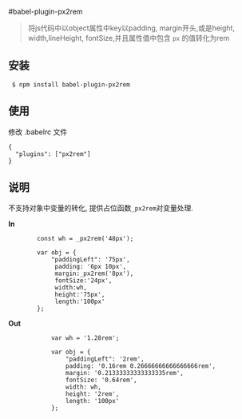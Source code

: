 #babel-plugin-px2rem
> 将js代码中以object属性中key以padding, margin开头,或是height, width,lineHeight,
fontSize,并且属性值中包含 `px` 的值转化为rem

## 安装

```
 $ npm install babel-plugin-px2rem
```

## 使用

修改 .babelrc 文件
```
{
  "plugins": ["px2rem"]
}

```

## 说明

不支持对象中变量的转化, 提供占位函数`_px2rem`对变量处理.

**In**
```
        const wh = _px2rem('48px');

        var obj = {
            "paddingLeft": '75px',
             padding: '6px 10px',
             margin:_px2rem('8px'),
             fontSize:'24px',
             width:wh,
             height:'75px',
             length:'100px'
        };
```


**Out**

```
            var wh = '1.28rem';

            var obj = {
                "paddingLeft": '2rem',
                padding: '0.16rem 0.26666666666666666rem',
                margin: '0.21333333333333335rem',
                fontSize: '0.64rem',
                width: wh,
                height: '2rem',
                length: '100px'
            };


```

